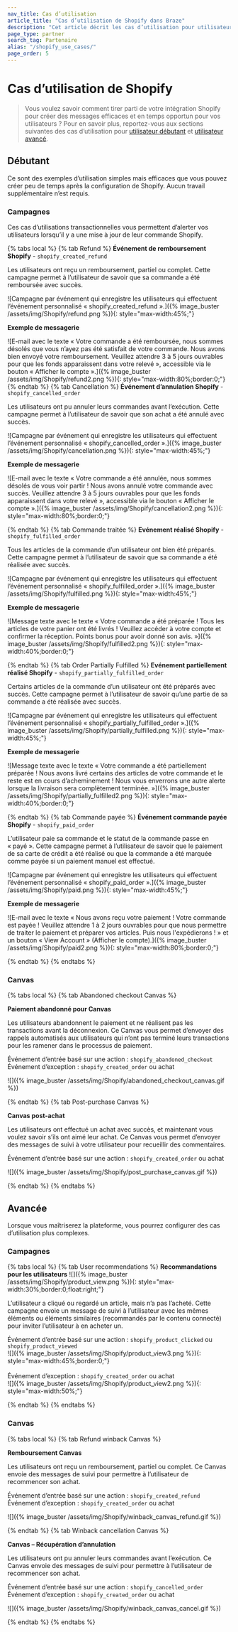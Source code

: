 ```yaml
---
nav_title: Cas d’utilisation
article_title: "Cas d’utilisation de Shopify dans Braze"
description: "Cet article décrit les cas d’utilisation pour utilisateurs débutants et avancés de Shopify."
page_type: partner
search_tag: Partenaire
alias: "/shopify_use_cases/"
page_order: 5
---
```


# Cas d’utilisation de Shopify

> Vous voulez savoir comment tirer parti de votre intégration Shopify pour créer des messages efficaces et en temps opportun pour vos utilisateurs ? Pour en savoir plus, reportez-vous aux sections suivantes des cas d’utilisation pour [utilisateur débutant](#beginner) et [utilisateur avancé](#advanced).

## Débutant

Ce sont des exemples d’utilisation simples mais efficaces que vous pouvez créer peu de temps après la configuration de Shopify. Aucun travail supplémentaire n’est requis. 

### Campagnes

Ces cas d’utilisations transactionnelles vous permettent d’alerter vos utilisateurs lorsqu’il y a une mise à jour de leur commande Shopify.

{% tabs local %}
{% tab Refund %}
**Événement de remboursement Shopify** - `shopify_created_refund`

Les utilisateurs ont reçu un remboursement, partiel ou complet. Cette campagne permet à l’utilisateur de savoir que sa commande a été remboursée avec succès.

![Campagne par événement qui enregistre les utilisateurs qui effectuent l’événement personnalisé « shopify_created_refund ».]({% image_buster /assets/img/Shopify/refund.png %}){: style="max-width:45%;"}

**Exemple de messagerie**

![E-mail avec le texte « Votre commande a été remboursée, nous sommes désolés que vous n’ayez pas été satisfait de votre commande. Nous avons bien envoyé votre remboursement. Veuillez attendre 3 à 5 jours ouvrables pour que les fonds apparaissent dans votre relevé », accessible via le bouton « Afficher le compte ».]({% image_buster /assets/img/Shopify/refund2.png %}){: style="max-width:80%;border:0;"}
{% endtab %}
{% tab Cancellation %}
**Événement d’annulation Shopify** - `shopify_cancelled_order`

Les utilisateurs ont pu annuler leurs commandes avant l’exécution. Cette campagne permet à l’utilisateur de savoir que son achat a été annulé avec succès.

![Campagne par événement qui enregistre les utilisateurs qui effectuent l’événement personnalisé « shopify_cancelled_order ».]({% image_buster /assets/img/Shopify/cancellation.png %}){: style="max-width:45%;"}

**Exemple de messagerie**

![E-mail avec le texte « Votre commande a été annulée, nous sommes désolés de vous voir partir ! Nous avons annulé votre commande avec succès. Veuillez attendre 3 à 5 jours ouvrables pour que les fonds apparaissent dans votre relevé », accessible via le bouton « Afficher le compte ».]({% image_buster /assets/img/Shopify/cancellation2.png %}){: style="max-width:80%;border:0;"}

{% endtab %}
{% tab Commande traitée %}
**Evénement réalisé Shopify** - `shopify_fulfilled_order`

Tous les articles de la commande d’un utilisateur ont bien été préparés. Cette campagne permet à l’utilisateur de savoir que sa commande a été réalisée avec succès.

![Campagne par événement qui enregistre les utilisateurs qui effectuent l’événement personnalisé « shopify_fulfilled_order ».]({% image_buster /assets/img/Shopify/fulfilled.png %}){: style="max-width:45%;"}

**Exemple de messagerie**

![Message texte avec le texte « Votre commande a été préparée ! Tous les articles de votre panier ont été livrés ! Veuillez accéder à votre compte et confirmer la réception. Points bonus pour avoir donné son avis. »]({% image_buster /assets/img/Shopify/fulfilled2.png %}){: style="max-width:40%;border:0;"}

{% endtab %}
{% tab Order Partially Fulfilled %}
**Evénement partiellement réalisé Shopify** - `shopify_partially_fulfilled_order`

Certains articles de la commande d’un utilisateur ont été préparés avec succès. Cette campagne permet à l’utilisateur de savoir qu’une partie de sa commande a été réalisée avec succès.

![Campagne par événement qui enregistre les utilisateurs qui effectuent l’événement personnalisé « shopify_partially_fulfilled_order ».]({% image_buster /assets/img/Shopify/partially_fulfilled.png %}){: style="max-width:45%;"}

**Exemple de messagerie**

![Message texte avec le texte « Votre commande a été partiellement préparée ! Nous avons livré certains des articles de votre commande et le reste est en cours d’acheminement ! Nous vous enverrons une autre alerte lorsque la livraison sera complètement terminée. »]({% image_buster /assets/img/Shopify/partially_fulfilled2.png %}){: style="max-width:40%;border:0;"}

{% endtab %}
{% tab Commande payée %}
**Événement commande payée Shopify** - `shopify_paid_order`

L’utilisateur paie sa commande et le statut de la commande passe en « payé ». Cette campagne permet à l’utilisateur de savoir que le paiement de sa carte de crédit a été réalisé ou que la commande a été marquée comme payée si un paiement manuel est effectué.

![Campagne par événement qui enregistre les utilisateurs qui effectuent l’événement personnalisé « shopify_paid_order ».]({% image_buster /assets/img/Shopify/paid.png %}){: style="max-width:45%;"}

**Exemple de messagerie**

![E-mail avec le texte « Nous avons reçu votre paiement ! Votre commande est payée ! Veuillez attendre 1 à 2 jours ouvrables pour que nous permettre de traiter le paiement et préparer vos articles. Puis nous l'expédierons ! » et un bouton « View Account » (Afficher le compte).]({% image_buster /assets/img/Shopify/paid2.png %}){: style="max-width:80%;border:0;"}

{% endtab %}
{% endtabs  %}
### Canvas

{% tabs local %}
{% tab Abandoned checkout Canvas %}

**Paiement abandonné pour Canvas**

Les utilisateurs abandonnent le paiement et ne réalisent pas les transactions avant la déconnexion. Ce Canvas vous permet d’envoyer des rappels automatisés aux utilisateurs qui n’ont pas terminé leurs transactions pour les ramener dans le processus de paiement.

Événement d’entrée basé sur une action : `shopify_abandoned_checkout`<br>
Événement d’exception : `shopify_created_order` ou achat

![]({% image_buster /assets/img/Shopify/abandoned_checkout_canvas.gif %})

{% endtab %}
{% tab Post-purchase Canvas %}

**Canvas post-achat**

Les utilisateurs ont effectué un achat avec succès, et maintenant vous voulez savoir s’ils ont aimé leur achat. Ce Canvas vous permet d’envoyer des messages de suivi à votre utilisateur pour recueillir des commentaires. 

Événement d’entrée basé sur une action : `shopify_created_order` ou achat

![]({% image_buster /assets/img/Shopify/post_purchase_canvas.gif %})

{% endtab %}
{% endtabs %}

## Avancée

Lorsque vous maîtriserez la plateforme, vous pourrez configurer des cas d’utilisation plus complexes.

### Campagnes

{% tabs local %}
{% tab User recommendations %}
**Recommandations pour les utilisateurs**
![]({% image_buster /assets/img/Shopify/product_view.png %}){: style="max-width:30%;border:0;float:right;"}

L’utilisateur a cliqué ou regardé un article, mais n’a pas l’acheté. Cette campagne envoie un message de suivi à l’utilisateur avec les mêmes éléments ou éléments similaires (recommandés par le contenu connecté) pour inviter l’utilisateur à en acheter un.

Événement d’entrée basé sur une action : `shopify_product_clicked` ou `shopify_product_viewed`<br>
![]({% image_buster /assets/img/Shopify/product_view3.png %}){: style="max-width:45%;border:0;"}
<br><br>
Événement d’exception : `shopify_created_order` ou achat<br>
![]({% image_buster /assets/img/Shopify/product_view2.png %}){: style="max-width:50%;"}

{% endtab %}
{% endtabs %}

### Canvas

{% tabs local %}
{% tab Refund winback Canvas %}

**Remboursement Canvas**

Les utilisateurs ont reçu un remboursement, partiel ou complet. Ce Canvas envoie des messages de suivi pour permettre à l’utilisateur de recommencer son achat.

Événement d’entrée basé sur une action : `shopify_created_refund`<br>
Événement d’exception : `shopify_created_order` ou achat

![]({% image_buster /assets/img/Shopify/winback_canvas_refund.gif %})


{% endtab %}
{% tab Winback cancellation Canvas %}

**Canvas – Récupération d’annulation**

Les utilisateurs ont pu annuler leurs commandes avant l’exécution. Ce Canvas envoie des messages de suivi pour permettre à l’utilisateur de recommencer son achat.

Événement d’entrée basé sur une action : `shopify_cancelled_order`<br>
Événement d’exception : `shopify_created_order` ou achat

![]({% image_buster /assets/img/Shopify/winback_canvas_cancel.gif %})


{% endtab %}
{% endtabs %}